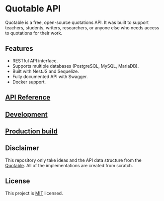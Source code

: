 # Quotable API

Quotable is a free, open-source quotations API. It was built to support teachers, students, writers, researchers, or anyone else who needs access to quotations for their work.

## Features

- RESTful API interface.
- Supports multiple databases (PostgreSQL, MySQL, MariaDB).
- Built with NestJS and Sequelize.
- Fully documented API with Swagger.
- Docker support.

## [API Reference](https://quotable.kurokeita.dev)

## [Development](./documents/development.md)

## [Production build](./documents/production.md)

## Disclaimer

This repository only take ideas and the API data structure from the [Quotable](https://github.com/lukePeavey/quotable). All of the implementations are created from scratch.

## License

This project is [MIT](./LICENSE) licensed.
